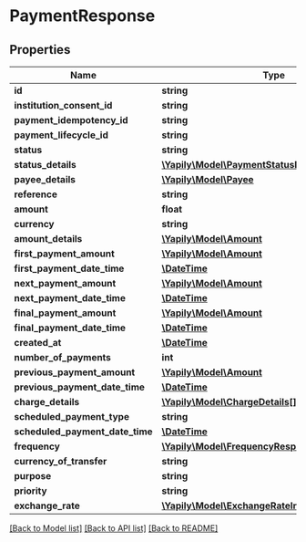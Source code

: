 # PaymentResponse

## Properties
Name | Type | Description | Notes
------------ | ------------- | ------------- | -------------
**id** | **string** |  | [optional] 
**institution_consent_id** | **string** |  | [optional] 
**payment_idempotency_id** | **string** |  | [optional] 
**payment_lifecycle_id** | **string** |  | [optional] 
**status** | **string** |  | [optional] 
**status_details** | [**\Yapily\Model\PaymentStatusDetails**](PaymentStatusDetails.md) |  | [optional] 
**payee_details** | [**\Yapily\Model\Payee**](Payee.md) |  | [optional] 
**reference** | **string** |  | [optional] 
**amount** | **float** |  | [optional] 
**currency** | **string** |  | [optional] 
**amount_details** | [**\Yapily\Model\Amount**](Amount.md) |  | [optional] 
**first_payment_amount** | [**\Yapily\Model\Amount**](Amount.md) |  | [optional] 
**first_payment_date_time** | [**\DateTime**](\DateTime.md) |  | [optional] 
**next_payment_amount** | [**\Yapily\Model\Amount**](Amount.md) |  | [optional] 
**next_payment_date_time** | [**\DateTime**](\DateTime.md) |  | [optional] 
**final_payment_amount** | [**\Yapily\Model\Amount**](Amount.md) |  | [optional] 
**final_payment_date_time** | [**\DateTime**](\DateTime.md) |  | [optional] 
**created_at** | [**\DateTime**](\DateTime.md) |  | [optional] 
**number_of_payments** | **int** |  | [optional] 
**previous_payment_amount** | [**\Yapily\Model\Amount**](Amount.md) |  | [optional] 
**previous_payment_date_time** | [**\DateTime**](\DateTime.md) |  | [optional] 
**charge_details** | [**\Yapily\Model\ChargeDetails[]**](ChargeDetails.md) |  | [optional] 
**scheduled_payment_type** | **string** |  | [optional] 
**scheduled_payment_date_time** | [**\DateTime**](\DateTime.md) |  | [optional] 
**frequency** | [**\Yapily\Model\FrequencyResponse**](FrequencyResponse.md) |  | [optional] 
**currency_of_transfer** | **string** |  | [optional] 
**purpose** | **string** |  | [optional] 
**priority** | **string** |  | [optional] 
**exchange_rate** | [**\Yapily\Model\ExchangeRateInformationResponse**](ExchangeRateInformationResponse.md) |  | [optional] 

[[Back to Model list]](../README.md#documentation-for-models) [[Back to API list]](../README.md#documentation-for-api-endpoints) [[Back to README]](../README.md)


